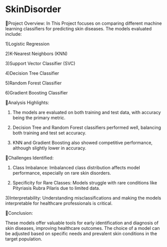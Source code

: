 # SkinDisorder

🔸Project Overview:
 In This Project focuses on comparing different machine learning classifiers for predicting skin diseases. The models evaluated include:

1)Logistic Regression

2)K-Nearest Neighbors (KNN)

3)Support Vector Classifier (SVC)

4)Decision Tree Classifier

5)Random Forest Classifier

6)Gradient Boosting Classifier

🔸Analysis Highlights:

1) The models are evaluated on both training and test data, with accuracy being the primary metric.

2) Decision Tree and Random Forest classifiers performed well, balancing both training and test set accuracy.

3) KNN and Gradient Boosting also showed competitive performance, although slightly lower in accuracy.

🔸Challenges Identified:

1) Class Imbalance: Imbalanced class distribution affects model performance, especially on rare skin disorders.

2) Specificity for Rare Classes: Models struggle with rare conditions like Pityriasis Rubra Pilaris due to limited data.

3)Interpretability: Understanding misclassifications and making the models interpretable for healthcare professionals is critical.

🔸Conclusion:

These models offer valuable tools for early identification and diagnosis of skin diseases, improving healthcare outcomes. The choice of a model can be adjusted based on specific needs and prevalent skin conditions in the target population.
